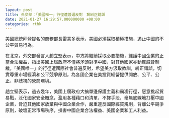 ```yaml
---
layout: post
title: 外交部：「美國唯一」行徑遭普遍反對　冀糾正錯誤
date: 2021-01-27 16:29:57.000000000 +08:00
categories: rthk
---
```


美國總統拜登提名的商務部長雷蒙多表示，美國必須採取積極措施，遏止中國的不公平貿易行為。

在北京，外交部發言人趙立堅表示，中方將繼續採取必要措施，維護中國企業的正當合法權益，指出美國上屆政府不僅將矛頭對準中國，對其他國家亦動輒威脅制裁，「美國唯一」的行徑遭國際社會普遍反對，希望美方汲取教訓，糾正錯誤，切實尊重市場經濟和公平競爭原則，為各國企業在美投資經營提供開放、公平、公正、非歧視的營商環境。

趙立堅表示，過去幾年，美國上屆政府大搞單邊保護主義和霸凌行徑，惡意挑起貿易戰，泛化國家安全概念，濫用各種藉口和清單，不擇手段，毫無底線地打壓中國企業，脅迫其他國家放棄與中國企業合作，嚴重違反國際經貿規則，背離公平競爭原則，破壞正常市場秩序，損害中國企業合法權益、美國企業和工人利益。
